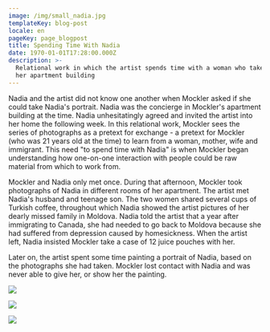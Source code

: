```yaml
---
image: /img/small_nadia.jpg
templateKey: blog-post
locale: en
pageKey: page_blogpost
title: Spending Time With Nadia
date: 1970-01-01T17:28:00.000Z
description: >-
  Relational work in which the artist spends time with a woman who takes care of
  her apartment building
---
```

Nadia and the artist did not know one another when Mockler asked if she could take Nadia's portrait. Nadia was the concierge in Mockler's apartment building at the time. Nadia unhesitatingly agreed and invited the artist into her home the following week. In this relational work, Mockler sees the series of photographs as a pretext for exchange - a pretext for Mockler (who was 21 years old at the time) to learn from a woman, mother, wife and immigrant. This need "to spend time with Nadia" is when Mockler began understanding how one-on-one interaction with people could be raw material from which to work from. 

Mockler and Nadia only met once. During that afternoon, Mockler took photographs of Nadia in different rooms of her apartment. The artist met Nadia's husband and teenage son. The two women shared several cups of Turkish coffee, throughout which Nadia showed the artist pictures of her dearly missed family in Moldova. Nadia told the artist that a year after immigrating to Canada, she had needed to go back to Moldova because she had suffered from depression caused by homesickness. When the artist left, Nadia insisted Mockler take a case of 12 juice pouches with her. 

Later on, the artist spent some time painting a portrait of Nadia, based on the photographs she had taken. Mockler lost contact with Nadia and was never able to give her, or show her the painting. 

![](/img/img_1812.jpg)

![](/img/img_1734.jpg)

![](/img/3d-24854_squeezie-apple-strawberry-blueberry_mickey_uk_it.jpg)
